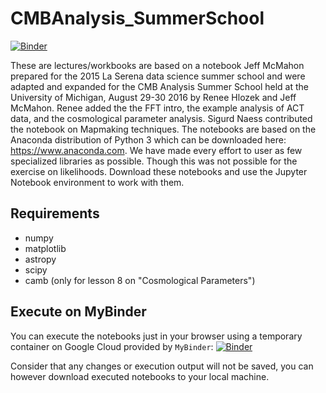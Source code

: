 # CMBAnalysis_SummerSchool

[![Binder](https://mybinder.org/badge_logo.svg)](https://mybinder.org/v2/gh/zonca/CMBAnalysis_SummerSchool/mybinder?urlpath=lab)

These are lectures/workbooks are based on a notebook Jeff McMahon prepared for the 2015 La Serena data science summer school and were adapted and expanded for the CMB Analysis Summer School held at the University of Michigan, August 29-30 2016 by Renee Hlozek and Jeff McMahon.  Renee added the the FFT intro, the example analysis of ACT data, and the cosmological parameter analysis.  Sigurd Naess contributed the notebook on Mapmaking techniques.  The notebooks are based on the Anaconda distribution of Python 3 which can be downloaded here:  <https://www.anaconda.com>.  We have made every effort to user as few specialized libraries as possible.  Though this was not possible for the exercise on likelihoods.  Download these notebooks and use the Jupyter Notebook environment to work with them.

## Requirements

* numpy
* matplotlib
* astropy
* scipy
* camb (only for lesson 8 on "Cosmological Parameters")

## Execute on MyBinder

You can execute the notebooks just in your browser using a temporary container on Google Cloud provided by `MyBinder`:
[![Binder](https://mybinder.org/badge_logo.svg)](https://mybinder.org/v2/gh/zonca/CMBAnalysis_SummerSchool/mybinder?urlpath=lab)

Consider that any changes or execution output will not be saved, you can however download executed notebooks to your local machine.
